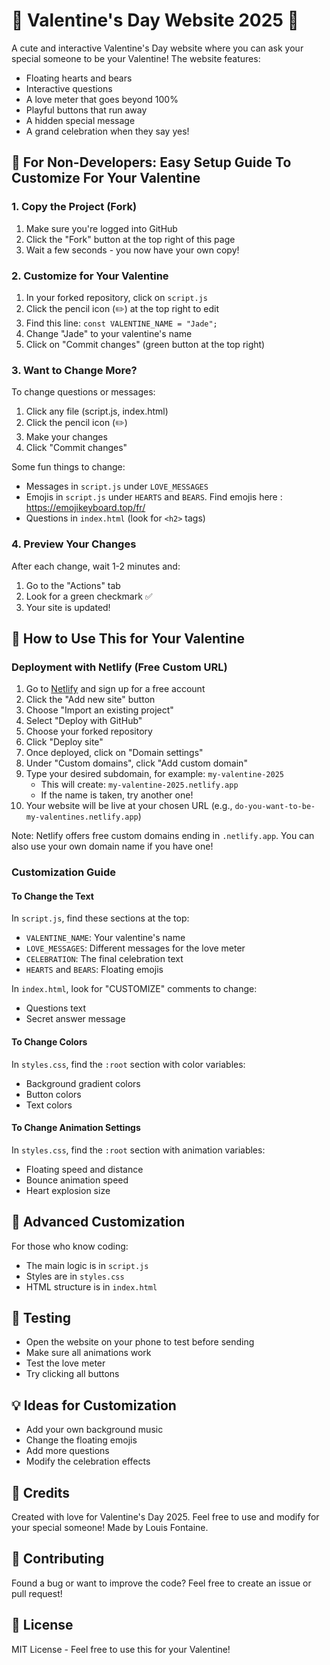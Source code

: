 # 💝 Valentine's Day Website 2025 💝

A cute and interactive Valentine's Day website where you can ask your special someone to be your Valentine! The website features:
- Floating hearts and bears
- Interactive questions
- A love meter that goes beyond 100%
- Playful buttons that run away
- A hidden special message
- A grand celebration when they say yes!

## 🎯 For Non-Developers: Easy Setup Guide To Customize For Your Valentine

### 1. Copy the Project (Fork)
1. Make sure you're logged into GitHub
2. Click the "Fork" button at the top right of this page
3. Wait a few seconds - you now have your own copy!

### 2. Customize for Your Valentine
1. In your forked repository, click on `script.js`
2. Click the pencil icon (✏️) at the top right to edit
3. Find this line: `const VALENTINE_NAME = "Jade";`
4. Change "Jade" to your valentine's name
5. Click on "Commit changes" (green button at the top right)

### 3. Want to Change More?
To change questions or messages:
1. Click any file (script.js, index.html)
2. Click the pencil icon (✏️)
3. Make your changes
4. Click "Commit changes"

Some fun things to change:
- Messages in `script.js` under `LOVE_MESSAGES`
- Emojis in `script.js` under `HEARTS` and `BEARS`. Find emojis here : https://emojikeyboard.top/fr/
- Questions in `index.html` (look for `<h2>` tags)

### 4. Preview Your Changes
After each change, wait 1-2 minutes and:
1. Go to the "Actions" tab
2. Look for a green checkmark ✅
3. Your site is updated!

## 🎯 How to Use This for Your Valentine

### Deployment with Netlify (Free Custom URL)
1. Go to [Netlify](https://www.netlify.com/) and sign up for a free account
2. Click the "Add new site" button
3. Choose "Import an existing project"
4. Select "Deploy with GitHub"
5. Choose your forked repository
6. Click "Deploy site"
7. Once deployed, click on "Domain settings"
8. Under "Custom domains", click "Add custom domain"
9. Type your desired subdomain, for example: `my-valentine-2025`
   - This will create: `my-valentine-2025.netlify.app`
   - If the name is taken, try another one!
10. Your website will be live at your chosen URL (e.g., `do-you-want-to-be-my-valentines.netlify.app`)

Note: Netlify offers free custom domains ending in `.netlify.app`. You can also use your own domain name if you have one!

### Customization Guide

#### To Change the Text
In `script.js`, find these sections at the top:
- `VALENTINE_NAME`: Your valentine's name
- `LOVE_MESSAGES`: Different messages for the love meter
- `CELEBRATION`: The final celebration text
- `HEARTS` and `BEARS`: Floating emojis

In `index.html`, look for "CUSTOMIZE" comments to change:
- Questions text
- Secret answer message

#### To Change Colors
In `styles.css`, find the `:root` section with color variables:
- Background gradient colors
- Button colors
- Text colors

#### To Change Animation Settings
In `styles.css`, find the `:root` section with animation variables:
- Floating speed and distance
- Bounce animation speed
- Heart explosion size

## 🚀 Advanced Customization
For those who know coding:
- The main logic is in `script.js`
- Styles are in `styles.css`
- HTML structure is in `index.html`

## 📱 Testing
- Open the website on your phone to test before sending
- Make sure all animations work
- Test the love meter
- Try clicking all buttons

## 💡 Ideas for Customization
- Add your own background music
- Change the floating emojis
- Add more questions
- Modify the celebration effects

## 💖 Credits
Created with love for Valentine's Day 2025. Feel free to use and modify for your special someone!
Made by Louis Fontaine.

## 🤝 Contributing
Found a bug or want to improve the code? Feel free to create an issue or pull request!

## 📜 License
MIT License - Feel free to use this for your Valentine! 
